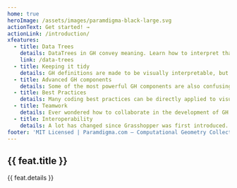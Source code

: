 ```yaml
---
home: true
heroImage: /assets/images/paramdigma-black-large.svg
actionText: Get started! →
actionLink: /introduction/
xfeatures:
  - title: Data Trees
    details: DataTrees in GH convey meaning. Learn how to interpret that meaning and create appropriate structures.
    link: /data-trees
  - title: Keeping it tidy
    details: GH definitions are made to be visually interpretable, but these tricks will make your (and your team's) life easier.
  - title: Advanced GH components
    details: Some of the most powerful GH components are also confusing. We demistify some of our favourite's.
  - title: Best Practices
    details: Many coding best practices can be directly applied to visual programming definitions, making them easier to interpret and mantain over time.
  - title: Teamwork
    details: Ever wondered how to collaborate in the development of GH definitions? Learn how data packs and version control can help your team.
  - title: Interoperability
    details: A lot has changed since Grasshopper was first introduced. Learn about Rhino.Inside and Rhino.Compute and how to leverage their power.
footer: 'MIT Licensed | Paramdigma.com — Computational Geometry Collective | Built with VuePress and ❤️'
---
```


<div class="features">
  <div class="feature" v-for="feat in $page.frontmatter.xfeatures">
    <h2><a :href="feat.link">{{ feat.title }}</a></h2>
    <p>{{ feat.details }}</p>
  </div>
</div>
